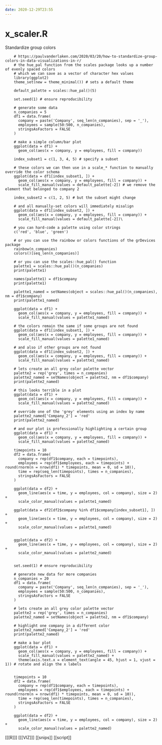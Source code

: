 ```yaml
---
date: 2020-12-29T23:55
---
```


# x_scaler.R 

Standardize group colors 

		# https://paulvanderlaken.com/2020/03/20/how-to-standardize-group-colors-in-data-visualizations-in-r/
		# the hue_pal function from the scales package looks up a number of evenly spaced colors
		# which we can save as a vector of character hex values
		library(ggplot2)
		theme_set(new = theme_minimal()) # sets a default theme

		default_palette = scales::hue_pal()(5)

		set.seed(1) # ensure reproducibility

		# generate some data
		n_companies = 5
		df1 = data.frame(
		  company = paste('Company', seq_len(n_companies), sep = '_'),
		  employees = sample(50:500, n_companies),
		  stringsAsFactors = FALSE
		)

		# make a simple column/bar plot
		ggplot(data = df1) + 
		  geom_col(aes(x = company, y = employees, fill = company))

		index_subset1 = c(1, 3, 4, 5) # specify a subset

		# these colors we can then use in a scale_* function to manually override the color schema
		ggplot(data = df1[index_subset1, ]) +
		  geom_col(aes(x = company, y = employees, fill = company)) +
		  scale_fill_manual(values = default_palette[-2]) # we remove the element that belonged to company 2

		index_subset2 = c(1, 2, 5) # but the subset might change

		# and all manually-set colors will immediately misalign
		ggplot(data = df1[index_subset2, ]) +
		  geom_col(aes(x = company, y = employees, fill = company)) +
		  scale_fill_manual(values = default_palette[-2])\

		# you can hard-code a palette using color strings
		c('red', 'blue', 'green')

		# or you can use the rainbow or colors functions of the grDevices package
		rainbow(n_companies)
		colors()[seq_len(n_companies)]

		# or you can use the scales::hue_pal() function
		palette1 = scales::hue_pal()(n_companies)
		print(palette1)

		names(palette1) = df1$company
		print(palette1)

		palette1_named = setNames(object = scales::hue_pal()(n_companies), nm = df1$company)
		print(palette1_named)

		ggplot(data = df1) + 
		  geom_col(aes(x = company, y = employees, fill = company)) +
		  scale_fill_manual(values = palette1_named)

		# the colors remain the same if some groups are not found
		ggplot(data = df1[index_subset1, ]) + 
		  geom_col(aes(x = company, y = employees, fill = company)) +
		  scale_fill_manual(values = palette1_named)

		# and also if other groups are not found
		ggplot(data = df1[index_subset2, ]) + 
		  geom_col(aes(x = company, y = employees, fill = company)) +
		  scale_fill_manual(values = palette1_named)

		# lets create an all grey color palette vector
		palette2 = rep('grey', times = n_companies)
		palette2_named = setNames(object = palette2, nm = df1$company)
		print(palette2_named)

		# this looks terrible in a plot
		ggplot(data = df1) + 
		  geom_col(aes(x = company, y = employees, fill = company)) +
		  scale_fill_manual(values = palette2_named)

		# override one of the 'grey' elements using an index by name
		palette2_named['Company_2'] = 'red'
		print(palette2_named)

		# and our plot is professionally highlighting a certain group
		ggplot(data = df1) + 
		  geom_col(aes(x = company, y = employees, fill = company)) +
		  scale_fill_manual(values = palette2_named)

		timepoints = 10
		df2 = data.frame(
		  company = rep(df1$company, each = timepoints),
		  employees = rep(df1$employees, each = timepoints) + round(rnorm(n = nrow(df1) * timepoints, mean = 0, sd = 10)),
		  time = rep(seq_len(timepoints), times = n_companies),
		  stringsAsFactors = FALSE
		)

		ggplot(data = df2) + 
		  geom_line(aes(x = time, y = employees, col = company), size = 2) +
		  scale_color_manual(values = palette1_named)

		ggplot(data = df2[df2$company %in% df1$company[index_subset1], ]) + 
		  geom_line(aes(x = time, y = employees, col = company), size = 2) +
		  scale_color_manual(values = palette1_named)


		ggplot(data = df2) + 
		  geom_line(aes(x = time, y = employees, col = company), size = 2) +
		  scale_color_manual(values = palette2_named)


		set.seed(1) # ensure reproducibility

		# generate new data for more companies
		n_companies = 20
		df1 = data.frame(
		  company = paste('Company', seq_len(n_companies), sep = '_'),
		  employees = sample(50:500, n_companies),
		  stringsAsFactors = FALSE
		)

		# lets create an all grey color palette vector
		palette2 = rep('grey', times = n_companies)
		palette2_named = setNames(object = palette2, nm = df1$company)

		# highlight one company in a different color
		palette2_named['Company_2'] = 'red'
		print(palette2_named)

		# make a bar plot
		ggplot(data = df1) + 
		  geom_col(aes(x = company, y = employees, fill = company)) +
		  scale_fill_manual(values = palette2_named) +
		  theme(axis.text.x = element_text(angle = 45, hjust = 1, vjust = 1)) # rotate and align the x labels


		timepoints = 10
		df2 = data.frame(
		  company = rep(df1$company, each = timepoints),
		  employees = rep(df1$employees, each = timepoints) + round(rnorm(n = nrow(df1) * timepoints, mean = 0, sd = 10)),
		  time = rep(seq_len(timepoints), times = n_companies),
		  stringsAsFactors = FALSE
		)

		ggplot(data = df2) + 
		  geom_line(aes(x = time, y = employees, col = company), size = 2) +
		  scale_color_manual(values = palette2_named)


[[[R]]]
[[[VIZ]]]
[[snips]]
[[script]] 
